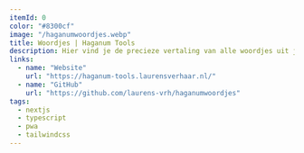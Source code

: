 ```yaml
---
itemId: 0
color: "#8300cf"
image: "/haganumwoordjes.webp"
title: Woordjes | Haganum Tools
description: Hier vind je de precieze vertaling van alle woordjes uit je leerboeken, en hoef je niet te hannesen met woordenlijsten of Google Translate.
links:
  - name: "Website"
    url: "https://haganum-tools.laurensverhaar.nl/"
  - name: "GitHub"
    url: "https://github.com/laurens-vrh/haganumwoordjes"
tags:
  - nextjs
  - typescript
  - pwa
  - tailwindcss
---
```

